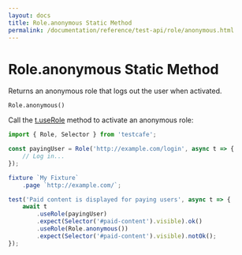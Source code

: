 ```yaml
---
layout: docs
title: Role.anonymous Static Method
permalink: /documentation/reference/test-api/role/anonymous.html
---
```

# Role.anonymous Static Method

Returns an anonymous role that logs out the user when activated.

```
Role.anonymous()
```

Call the [t.useRole](../testcontroller/userole.md) method to activate an anonymous role:

```js
import { Role, Selector } from 'testcafe';

const payingUser = Role('http://example.com/login', async t => {
    // Log in...
});

fixture `My Fixture`
    .page `http://example.com/`;

test('Paid content is displayed for paying users', async t => {
    await t
        .useRole(payingUser)
        .expect(Selector('#paid-content').visible).ok()
        .useRole(Role.anonymous())
        .expect(Selector('#paid-content').visible).notOk();
});
```

